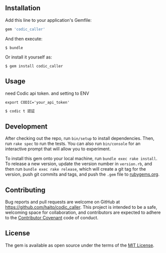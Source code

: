 ## Installation

Add this line to your application's Gemfile:

```ruby
gem 'codic_caller'
```

And then execute:

    $ bundle

Or install it yourself as:

    $ gem install codic_caller

## Usage

need Codic api token. and setting to ENV

```bash|.zshrc
export CODIC='your_api_token'
```


```bash
$ codic t 認証
```

## Development

After checking out the repo, run `bin/setup` to install dependencies. Then, run `rake spec` to run the tests. You can also run `bin/console` for an interactive prompt that will allow you to experiment.

To install this gem onto your local machine, run `bundle exec rake install`. To release a new version, update the version number in `version.rb`, and then run `bundle exec rake release`, which will create a git tag for the version, push git commits and tags, and push the `.gem` file to [rubygems.org](https://rubygems.org).

## Contributing

Bug reports and pull requests are welcome on GitHub at https://github.com/haito/codic_caller. This project is intended to be a safe, welcoming space for collaboration, and contributors are expected to adhere to the [Contributor Covenant](contributor-covenant.org) code of conduct.


## License

The gem is available as open source under the terms of the [MIT License](http://opensource.org/licenses/MIT).


